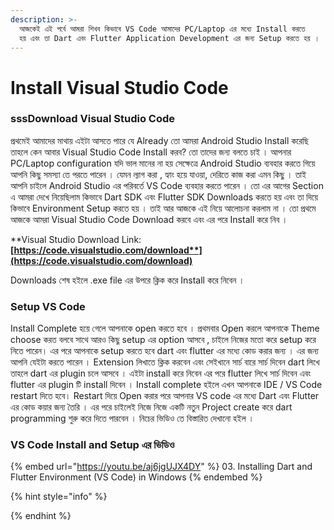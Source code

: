 ```yaml
---
description: >-
  আজকেই এই পর্বে আমরা শিখব কিভাবে VS Code আমাদের PC/Laptop এর মধ্যে Install করতে
  হয় এবং তা Dart এবং Flutter Application Development এর জন্য Setup করতে হয় ।
---
```


# Install Visual Studio Code

### sssDownload Visual Studio Code

প্রথমেই আমাদের মাথায় এইটা আসতে পারে যে Already তো আমরা Android Studio Install করেছি তাহলে কেন আবার Visual Studio Code Install করব? তো তাদের জন্য বলতে চাই । আপনার PC/Laptop configuration যদি ভাল মানের না হয় সেক্ষেত্রে Android Studio ব্যবহার করতে গিয়ে আপনি কিছু সমস্যা তে পরতে পারেন । যেমন ল্যাগ করা , হ্যাং হয়ে যাওয়া, দেরিতে কাজ করা এমন কিছু । তাই আপনি চাইলে Android Studio এর পরিবর্তে VS Code ব্যবহার করতে পারেন । তো এর আগের Section এ আমরা দেখে নিয়েছিলাম কিভাবে Dart SDK এবং Flutter SDK Downloads করতে হয় এবং তা দিয়ে কিভাবে Environment Setup করতে হয় । তাই আর আজকে এই নিয়ে আলোচনা করলাম না । তো প্রথমে আজকে আমরা Visual Studio Code Download করবে এবং এর পরে Install করে নিব ।

**Visual Studio Download Link: **[**https://code.visualstudio.com/download**](https://code.visualstudio.com/download)****

Downloads শেষ হইলে .exe file এর উপরে ক্লিক করে Install করে নিবেন ।&#x20;

### Setup VS Code

Install Complete হয়ে গেলে আপনাকে open করতে হবে । প্রথমবার Open করলে আপনাকে Theme choose করত বলবে সাথে আরও কিছু setup এর option আসবে , চাইলে নিজের মতো করে setup করে নিতে পারেন। এর পরে আপনাকে setup করতে হবে dart এবং flutter এর মধ্যে কোড করার জন্য । এর জন্য আপনি যেইটা করতে পারেন । Extension লিখাতে ক্লিক করবেন এবং সেইখানে সার্চ বারে সার্চ দিবেন dart লিখে তাহলে dart এর plugin চলে আসবে । এইটা install করে নিবেন এর পরে flutter লিখে সার্চ দিবেন এবং flutter এর plugin টি install দিবেন । Install complete হইলে এখন আপনাকে IDE / VS Code restart দিতে হবে। Restart দিয়ে Open করার পরে আপনার VS code এর মধ্যে Dart এবং Flutter এর কোড কয়ার জন্য তৈরি । এর পরে চাইলেই নিজে নিজে একটি নতুন Project create করে dart programming শুরু করে দিতে পারবেন । নিচের ভিডিও তে বিস্তারিত দেখানো হইল ।

### VS Code Install and Setup এর ভিডিও

{% embed url="https://youtu.be/aj6jgUJX4DY" %}
03\. Installing Dart and Flutter Environment (VS Code) in Windows
{% endembed %}

{% hint style="info" %}

{% endhint %}

